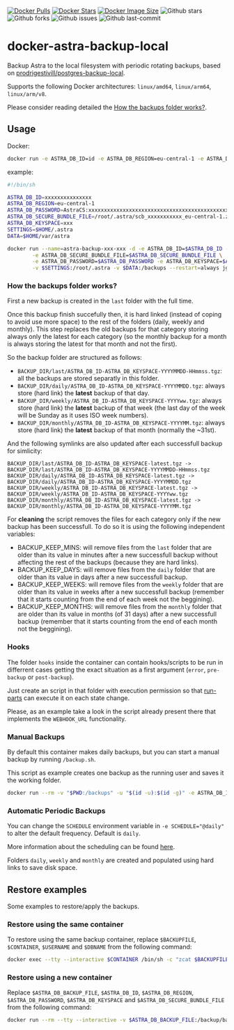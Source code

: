 [![Docker Pulls](https://badgen.net/docker/pulls/jgrehl/astra-backup-local?icon=docker&label=pulls)](https://hub.docker.com/r/jgrehl/astra-backup-local/)
[![Docker Stars](https://badgen.net/docker/stars/jgrehl/astra-backup-local?icon=docker&label=stars)](https://hub.docker.com/r/jgrehl/astra-backup-local/)
[![Docker Image Size](https://badgen.net/docker/size/jgrehl/astra-backup-local?icon=docker&label=image%20size)](https://hub.docker.com/r/jgrehl/astra-backup-local/)
![Github stars](https://badgen.net/github/stars/jgrehl/astra-backup-local?icon=github&label=stars)
![Github forks](https://badgen.net/github/forks/jgrehl/astra-backup-local?icon=github&label=forks)
![Github issues](https://img.shields.io/github/issues/jgrehl/astra-backup-local)
![Github last-commit](https://img.shields.io/github/last-commit/jgrehl/astra-backup-local)


# docker-astra-backup-local

Backup Astra to the local filesystem with periodic rotating backups, based on [prodrigestivill/postgres-backup-local](https://hub.docker.com/r/prodrigestivill/postgres-backup-local/).

Supports the following Docker architectures: `linux/amd64`, `linux/arm64`, `linux/arm/v8`.

Please consider reading detailed the [How the backups folder works?](#how-the-backups-folder-works).

## Usage

Docker:

```sh
docker run -e ASTRA_DB_ID=id -e ASTRA_DB_REGION=eu-central-1 -e ASTRA_DB_SECURE_BUNDLE_FILE=scb_path -e ASTRA_DB_KEYSPACE=keyspace -e ASTRA_DB_PASSWORD=password  jgrehl/astra-backup-local
```

example:
```sh
#!/bin/sh

ASTRA_DB_ID=xxxxxxxxxxxxxxx
ASTRA_DB_REGION=eu-central-1
ASTRA_DB_PASSWORD=AstraCS:xxxxxxxxxxxxxxxxxxxxxxxxxxxxxxxxxxxxxxxxxxxxxxxxxx
ASTRA_DB_SECURE_BUNDLE_FILE=/root/.astra/scb_xxxxxxxxxxx_eu-central-1.zip
ASTRA_DB_KEYSPACE=xxx
SETTINGS=$HOME/.astra
DATA=$HOME/var/astra

docker run --name=astra-backup-xxx-xxx -d -e ASTRA_DB_ID=$ASTRA_DB_ID -e ASTRA_DB_REGION=$ASTRA_DB_REGION \
        -e ASTRA_DB_SECURE_BUNDLE_FILE=$ASTRA_DB_SECURE_BUNDLE_FILE \
        -e ASTRA_DB_PASSWORD=$ASTRA_DB_PASSWORD -e ASTRA_DB_KEYSPACE=$ASTRA_DB_KEYSPACE \
        -v $SETTINGS:/root/.astra -v $DATA:/backups --restart=always jgrehl/astra-backup-local
```

### How the backups folder works?

First a new backup is created in the `last` folder with the full time.

Once this backup finish succefully then, it is hard linked (instead of coping to avoid use more space) to the rest of the folders (daily, weekly and monthly). This step replaces the old backups for that category storing always only the latest for each category (so the monthly backup for a month is always storing the latest for that month and not the first).

So the backup folder are structured as follows:

* `BACKUP_DIR/last/ASTRA_DB_ID-ASTRA_DB_KEYSPACE-YYYYMMDD-HHmmss.tgz`: all the backups are stored separatly in this folder.
* `BACKUP_DIR/daily/ASTRA_DB_ID-ASTRA_DB_KEYSPACE-YYYYMMDD.tgz`: always store (hard link) the **latest** backup of that day.
* `BACKUP_DIR/weekly/ASTRA_DB_ID-ASTRA_DB_KEYSPACE-YYYYww.tgz`: always store (hard link) the **latest** backup of that week (the last day of the week will be Sunday as it uses ISO week numbers).
* `BACKUP_DIR/monthly/ASTRA_DB_ID-ASTRA_DB_KEYSPACE-YYYYMM.tgz`: always store (hard link) the **latest** backup of that month (normally the ~31st).

And the following symlinks are also updated after each successfull backup for simlicity:

```
BACKUP_DIR/last/ASTRA_DB_ID-ASTRA_DB_KEYSPACE-latest.tgz -> BACKUP_DIR/last/ASTRA_DB_ID-ASTRA_DB_KEYSPACE-YYYYMMDD-HHmmss.tgz
BACKUP_DIR/daily/ASTRA_DB_ID-ASTRA_DB_KEYSPACE-latest.tgz -> BACKUP_DIR/daily/ASTRA_DB_ID-ASTRA_DB_KEYSPACE-YYYYMMDD.tgz
BACKUP_DIR/weekly/ASTRA_DB_ID-ASTRA_DB_KEYSPACE-latest.tgz -> BACKUP_DIR/weekly/ASTRA_DB_ID-ASTRA_DB_KEYSPACE-YYYYww.tgz
BACKUP_DIR/monthly/ASTRA_DB_ID-ASTRA_DB_KEYSPACE-latest.tgz -> BACKUP_DIR/monthly/ASTRA_DB_ID-ASTRA_DB_KEYSPACE-YYYYMM.tgz
```

For **cleaning** the script removes the files for each category only if the new backup has been successfull.
To do so it is using the following independent variables:

* BACKUP_KEEP_MINS: will remove files from the `last` folder that are older than its value in minutes after a new successfull backup without affecting the rest of the backups (because they are hard links).
* BACKUP_KEEP_DAYS: will remove files from the `daily` folder that are older than its value in days after a new successfull backup.
* BACKUP_KEEP_WEEKS: will remove files from the `weekly` folder that are older than its value in weeks after a new successfull backup (remember that it starts counting from the end of each week not the beggining).
* BACKUP_KEEP_MONTHS: will remove files from the `monthly` folder that are older than its value in months (of 31 days) after a new successfull backup (remember that it starts counting from the end of each month not the beggining).

### Hooks

The folder `hooks` inside the container can contain hooks/scripts to be run in differrent cases getting the exact situation as a first argument (`error`, `pre-backup` or `post-backup`).

Just create an script in that folder with execution permission so that [run-parts](https://manpages.debian.org/stable/debianutils/run-parts.8.en.html) can execute it on each state change.

Please, as an example take a look in the script already present there that implements the `WEBHOOK_URL` functionality.

### Manual Backups

By default this container makes daily backups, but you can start a manual backup by running `/backup.sh`.

This script as example creates one backup as the running user and saves it the working folder.

```sh
docker run --rm -v "$PWD:/backups" -u "$(id -u):$(id -g)" -e ASTRA_DB_ID=id -e ASTRA_DB_REGION=eu-central-1 -e ASTRA_DB_SECURE_BUNDLE_FILE=scb_path -e ASTRA_DB_KEYSPACE=keyspace -e ASTRA_DB_PASSWORD=password  jgrehl/astra-backup-local /backup.sh
```

### Automatic Periodic Backups

You can change the `SCHEDULE` environment variable in `-e SCHEDULE="@daily"` to alter the default frequency. Default is `daily`.

More information about the scheduling can be found [here](http://godoc.org/github.com/robfig/cron#hdr-Predefined_schedules).

Folders `daily`, `weekly` and `monthly` are created and populated using hard links to save disk space.

## Restore examples

Some examples to restore/apply the backups.

### Restore using the same container

To restore using the same backup container, replace `$BACKUPFILE`, `$CONTAINER`, `$USERNAME` and `$DBNAME` from the following command:

```sh
docker exec --tty --interactive $CONTAINER /bin/sh -c "zcat $BACKUPFILE | psql --username=$USERNAME --dbname=$DBNAME -W"
```

### Restore using a new container

Replace `$ASTRA_DB_BACKUP_FILE`, `$ASTRA_DB_ID`, `$ASTRA_DB_REGION`, `$ASTRA_DB_PASSWORD`, `$ASTRA_DB_KEYSPACE` and `$ASTRA_DB_SECURE_BUNDLE_FILE` from the following command:

```sh
docker run --rm --tty --interactive -v $ASTRA_DB_BACKUP_FILE:/backup/backupfile.tgz -e ASTRA_DB_BACKUP_FILE=/backup/backupfile.tgz -e ASTRA_DB_ID=id -e ASTRA_DB_REGION=eu-central-1 -e ASTRA_DB_SECURE_BUNDLE_FILE=scb_path -e ASTRA_DB_KEYSPACE=keyspace -e ASTRA_DB_PASSWORD=password $CONTAINER ./restore.sh"
```